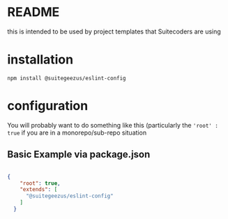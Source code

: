 # README

this is intended to be used by project templates that Suitecoders are using

# installation
`npm install @suitegeezus/eslint-config`

# configuration
You will probably want to do something like this (particularly the `'root' : true` if you are in a monorepo/sub-repo situation

## Basic Example via package.json

```json

{
    "root": true,
    "extends": [
      "@suitegeezus/eslint-config"
    ]
  }
```
